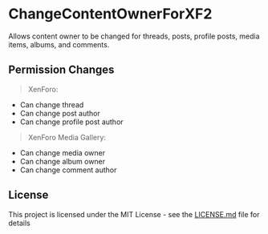 # ChangeContentOwnerForXF2

Allows content owner to be changed for threads, posts, profile posts, media items, albums, and comments.

## Permission Changes
> XenForo:

- Can change thread
- Can change post author
- Can change profile post author

> XenForo Media Gallery:

- Can change media owner
- Can change album owner
- Can change comment author

## License

This project is licensed under the MIT License - see the [LICENSE.md](LICENSE.md) file for details